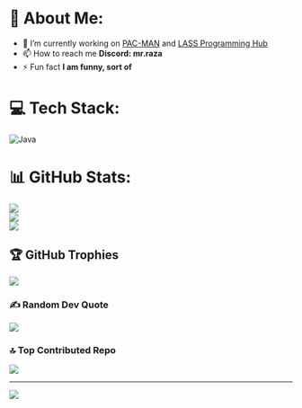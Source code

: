 # 💫 About Me:
- 🔭 I’m currently working on [PAC-MAN](https://github.com/Shayan-Mazahir/PAC-MAN) and [LASS Programming Hub](https://github.com/Louise-Arbor-SS-Programming-Hub/Back-end)<br>
- 📫 How to reach me **Discord: mr.raza**<br>
- ⚡ Fun fact **I am funny, sort of**<br>


# 💻 Tech Stack:
![Java](https://img.shields.io/badge/java-%23ED8B00.svg?style=plastic&logo=openjdk&logoColor=white)
# 📊 GitHub Stats:
![](https://github-readme-stats.vercel.app/api?username=Shayan-Mazahir&theme=dark&hide_border=false&include_all_commits=true&count_private=false)<br/>
![](https://github-readme-streak-stats.herokuapp.com/?user=Shayan-Mazahir&theme=dark&hide_border=false)<br/>
![](https://github-readme-stats.vercel.app/api/top-langs/?username=Shayan-Mazahir&theme=dark&hide_border=false&include_all_commits=true&count_private=false&layout=compact)

## 🏆 GitHub Trophies
![](https://github-profile-trophy.vercel.app/?username=Shayan-Mazahir&theme=radical&no-frame=false&no-bg=true&margin-w=4)

### ✍️ Random Dev Quote
![](https://quotes-github-readme.vercel.app/api?type=horizontal&theme=radical)

### 🔝 Top Contributed Repo
![](https://github-contributor-stats.vercel.app/api?username=Shayan-Mazahir&limit=5&theme=dark&combine_all_yearly_contributions=true)

---
[![](https://visitcount.itsvg.in/api?id=Shayan-Mazahir&icon=10&color=0)](https://visitcount.itsvg.in)

<!-- Proudly created with GPRM ( https://gprm.itsvg.in ) -->
